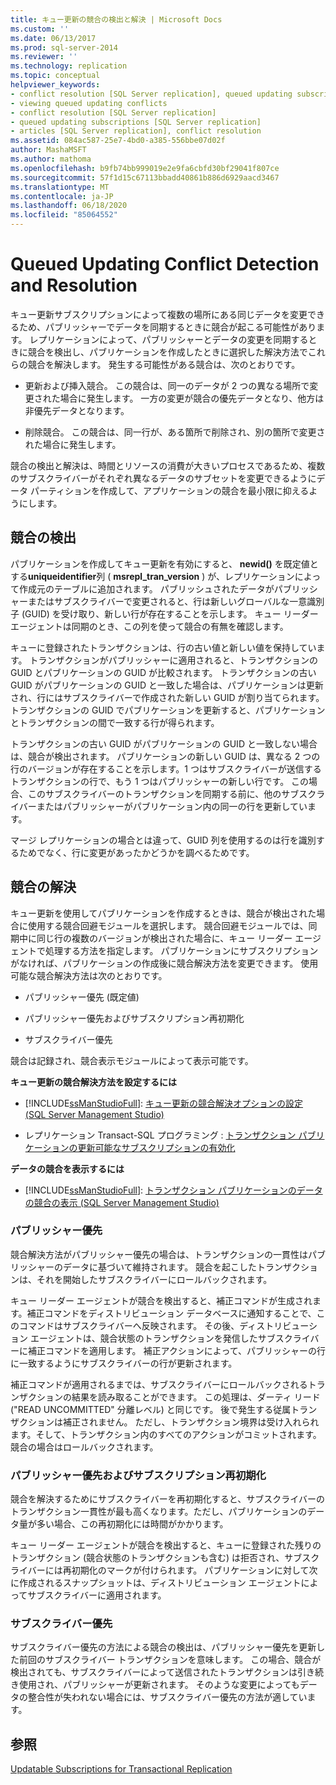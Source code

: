 ```yaml
---
title: キュー更新の競合の検出と解決 | Microsoft Docs
ms.custom: ''
ms.date: 06/13/2017
ms.prod: sql-server-2014
ms.reviewer: ''
ms.technology: replication
ms.topic: conceptual
helpviewer_keywords:
- conflict resolution [SQL Server replication], queued updating subscriptions
- viewing queued updating conflicts
- conflict resolution [SQL Server replication]
- queued updating subscriptions [SQL Server replication]
- articles [SQL Server replication], conflict resolution
ms.assetid: 084ac587-25e7-4bd0-a385-556bbe07d02f
author: MashaMSFT
ms.author: mathoma
ms.openlocfilehash: b9fb74bb999019e2e9fa6cbfd30bf29041f807ce
ms.sourcegitcommit: 57f1d15c67113bbadd40861b886d6929aacd3467
ms.translationtype: MT
ms.contentlocale: ja-JP
ms.lasthandoff: 06/18/2020
ms.locfileid: "85064552"
---
```

# <a name="queued-updating-conflict-detection-and-resolution"></a>Queued Updating Conflict Detection and Resolution
  キュー更新サブスクリプションによって複数の場所にある同じデータを変更できるため、パブリッシャーでデータを同期するときに競合が起こる可能性があります。 レプリケーションによって、パブリッシャーとデータの変更を同期するときに競合を検出し、パブリケーションを作成したときに選択した解決方法でこれらの競合を解決します。 発生する可能性がある競合は、次のとおりです。  
  
-   更新および挿入競合。 この競合は、同一のデータが 2 つの異なる場所で変更された場合に発生します。 一方の変更が競合の優先データとなり、他方は非優先データとなります。  
  
-   削除競合。 この競合は、同一行が、ある箇所で削除され、別の箇所で変更された場合に発生します。  
  
 競合の検出と解決は、時間とリソースの消費が大きいプロセスであるため、複数のサブスクライバーがそれぞれ異なるデータのサブセットを変更できるようにデータ パーティションを作成して、アプリケーションの競合を最小限に抑えるようにします。  
  
## <a name="detecting-conflicts"></a>競合の検出  
 パブリケーションを作成してキュー更新を有効にすると、 **newid()** を既定値とする**uniqueidentifier**列 ( **msrepl_tran_version** ) が、レプリケーションによって作成元のテーブルに追加されます。 パブリッシュされたデータがパブリッシャーまたはサブスクライバーで変更されると、行は新しいグローバルな一意識別子 (GUID) を受け取り、新しい行が存在することを示します。 キュー リーダー エージェントは同期のとき、この列を使って競合の有無を確認します。  
  
 キューに登録されたトランザクションは、行の古い値と新しい値を保持しています。 トランザクションがパブリッシャーに適用されると、トランザクションの GUID とパブリケーションの GUID が比較されます。 トランザクションの古い GUID がパブリケーションの GUID と一致した場合は、パブリケーションは更新され、行にはサブスクライバーで作成された新しい GUID が割り当てられます。 トランザクションの GUID でパブリケーションを更新すると、パブリケーションとトランザクションの間で一致する行が得られます。  
  
 トランザクションの古い GUID がパブリケーションの GUID と一致しない場合は、競合が検出されます。 パブリケーションの新しい GUID は、異なる 2 つの行のバージョンが存在することを示します。1 つはサブスクライバーが送信するトランザクションの行で、もう 1 つはパブリッシャーの新しい行です。 この場合、このサブスクライバーのトランザクションを同期する前に、他のサブスクライバーまたはパブリッシャーがパブリケーション内の同一の行を更新しています。  
  
 マージ レプリケーションの場合とは違って、GUID 列を使用するのは行を識別するためでなく、行に変更があったかどうかを調べるためです。  
  
## <a name="resolving-conflicts"></a>競合の解決  
 キュー更新を使用してパブリケーションを作成するときは、競合が検出された場合に使用する競合回避モジュールを選択します。 競合回避モジュールでは、同期中に同じ行の複数のバージョンが検出された場合に、キュー リーダー エージェントで処理する方法を指定します。 パブリケーションにサブスクリプションがなければ、パブリケーションの作成後に競合解決方法を変更できます。 使用可能な競合解決方法は次のとおりです。  
  
-   パブリッシャー優先 (既定値)  
  
-   パブリッシャー優先およびサブスクリプション再初期化  
  
-   サブスクライバー優先  
  
 競合は記録され、競合表示モジュールによって表示可能です。  
  
 **キュー更新の競合解決方法を設定するには**  
  
-   [!INCLUDE[ssManStudioFull](../../../includes/ssmanstudiofull-md.md)]: [キュー更新の競合解決オプションの設定 &#40;SQL Server Management Studio&#41;](../publish/create-an-updatable-subscription-to-a-transactional-publication.md)  
  
-   レプリケーション Transact-SQL プログラミング : [トランザクション パブリケーションの更新可能なサブスクリプションの有効化](../publish/enable-updating-subscriptions-for-transactional-publications.md)  
  
 **データの競合を表示するには**  
  
-   [!INCLUDE[ssManStudioFull](../../../includes/ssmanstudiofull-md.md)]: [トランザクション パブリケーションのデータの競合の表示 &#40;SQL Server Management Studio&#41;](../view-data-conflicts-for-transactional-publications-sql-server-management-studio.md)  
  
### <a name="publisher-wins"></a>パブリッシャー優先  
 競合解決方法がパブリッシャー優先の場合は、トランザクションの一貫性はパブリッシャーのデータに基づいて維持されます。 競合を起こしたトランザクションは、それを開始したサブスクライバーにロールバックされます。  
  
 キュー リーダー エージェントが競合を検出すると、補正コマンドが生成されます。補正コマンドをディストリビューション データベースに通知することで、このコマンドはサブスクライバーへ反映されます。 その後、ディストリビューション エージェントは、競合状態のトランザクションを発信したサブスクライバーに補正コマンドを適用します。 補正アクションによって、パブリッシャーの行に一致するようにサブスクライバーの行が更新されます。  
  
 補正コマンドが適用されるまでは、サブスクライバーにロールバックされるトランザクションの結果を読み取ることができます。 この処理は、ダーティ リード ("READ UNCOMMITTED" 分離レベル) と同じです。 後で発生する従属トランザクションは補正されません。 ただし、トランザクション境界は受け入れられます。そして、トランザクション内のすべてのアクションがコミットされます。競合の場合はロールバックされます。  
  
### <a name="publisher-wins-and-the-subscription-is-reinitialized"></a>パブリッシャー優先およびサブスクリプション再初期化  
 競合を解決するためにサブスクライバーを再初期化すると、サブスクライバーのトランザクション一貫性が最も高くなります。ただし、パブリケーションのデータ量が多い場合、この再初期化には時間がかかります。  
  
 キュー リーダー エージェントが競合を検出すると、キューに登録された残りのトランザクション (競合状態のトランザクションも含む) は拒否され、サブスクライバーには再初期化のマークが付けられます。 パブリケーションに対して次に作成されるスナップショットは、ディストリビューション エージェントによってサブスクライバーに適用されます。  
  
### <a name="subscriber-wins"></a>サブスクライバー優先  
 サブスクライバー優先の方法による競合の検出は、パブリッシャー優先を更新した前回のサブスクライバー トランザクションを意味します。 この場合、競合が検出されても、サブスクライバーによって送信されたトランザクションは引き続き使用され、パブリッシャーが更新されます。 そのような変更によってもデータの整合性が失われない場合には、サブスクライバー優先の方法が適しています。  
  
## <a name="see-also"></a>参照  
 [Updatable Subscriptions for Transactional Replication](updatable-subscriptions-for-transactional-replication.md)  
  
  
